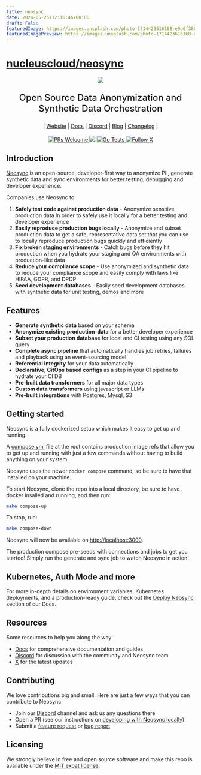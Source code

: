 ```yaml
---
title: neosync
date: 2024-05-25T12:16:46+08:00
draft: False
featuredImage: https://images.unsplash.com/photo-1714423616168-e9a6f38b6806?ixid=M3w0NjAwMjJ8MHwxfHJhbmRvbXx8fHx8fHx8fDE3MTY2MTA1NDB8&ixlib=rb-4.0.3
featuredImagePreview: https://images.unsplash.com/photo-1714423616168-e9a6f38b6806?ixid=M3w0NjAwMjJ8MHwxfHJhbmRvbXx8fHx8fHx8fDE3MTY2MTA1NDB8&ixlib=rb-4.0.3
---
```


# [nucleuscloud/neosync](https://github.com/nucleuscloud/neosync)

<p align="center">
  <!-- <img alt="neosyncbanner" src="https://assets.nucleuscloud.com/neosync/docs/neosync-header.svg" > -->
  <picture>
  <source
    srcset="https://assets.nucleuscloud.com/neosync/docs/neosync-header.svg"
    media="(prefers-color-scheme: light)"
  />
  <source
    srcset="https://assets.nucleuscloud.com/neosync/docs/neosync-header-dark.svg"
    media="(prefers-color-scheme: dark), (prefers-color-scheme: no-preference)"
  />
  <img src="https://github-readme-stats.vercel.app/api?username=anuraghazra&show_icons=true" />
</picture>
</p>

<p align="center" style="font-size: 24px;font-weight: 500;">
Open Source Data Anonymization and Synthetic Data Orchestration
<p>

<div align='center'>
 | <a href="https://www.neosync.dev">Website</a>
 | <a href="https://docs.neosync.dev">Docs</a>
 | <a href="https://discord.com/invite/MFAMgnp4HF">Discord</a>
 | <a href="https://www.neosync.dev/blog">Blog</a>
 | <a href="https://docs.neosync.dev/changelog">Changelog</a>
 |
</div>

 <br>

<div align="center">
  <a href='https://makeapullrequest.com'>
    <img alt='PRs Welcome' src='https://img.shields.io/badge/PRs-welcome-brightgreen.svg?style=shields'/>
  </a>
  <img src="https://img.shields.io/github/license/lightdash/lightdash" />
  <!-- <a href="https://codecov.io/gh/nucleuscloud/neosync">
    <img alt="CodeCov" src="https://codecov.io/gh/nucleuscloud/neosync/graph/badge.svg?token=A35QDLRU04"/>
    </a> -->
  <a href="https://github.com/nucleuscloud/neosync/actions/workflows/go.yml/">
    <img alt="Go Tests" src="https://github.com/nucleuscloud/neosync/actions/workflows/go.yml/badge.svg"/>
  </a>
  <a href="https://x.com/neosynccloud">
    <img alt="Follow X" src="https://img.shields.io/twitter/follow/neosynccloud?label=Follow"/>
  </a>
</div>

## Introduction

[Neosync](https://www.neosync.dev) is an open-source, developer-first way to anonymize PII, generate synthetic data and sync environments for better testing, debugging and developer experience.

Companies use Neosync to:

1. **Safely test code against production data** - Anonymize sensitive production data in order to safely use it locally for a better testing and developer experience
2. **Easily reproduce production bugs locally** - Anonymize and subset production data to get a safe, representative data set that you can use to locally reproduce production bugs quickly and efficiently
3. **Fix broken staging environments** - Catch bugs before they hit production when you hydrate your staging and QA environments with production-like data
4. **Reduce your compliance scope** - Use anonymized and synthetic data to reduce your compliance scope and easily comply with laws like HIPAA, GDPR, and DPDP
5. **Seed development databases** - Easily seed development databases with synthetic data for unit testing, demos and more

## Features

- **Generate synthetic data** based on your schema
- **Anonymize existing production-data** for a better developer experience
- **Subset your production database** for local and CI testing using any SQL query
- **Complete async pipeline** that automatically handles job retries, failures and playback using an event-sourcing model
- **Referential integrity** for your data automatically
- **Declarative, GitOps based configs** as a step in your CI pipeline to hydrate your CI DB
- **Pre-built data transformers** for all major data types
- **Custom data transformers** using javascript or LLMs
- **Pre-built integrations** with Postgres, Mysql, S3

## Getting started

Neosync is a fully dockerized setup which makes it easy to get up and running.

A [compose.yml](./compose.yml) file at the root contains production image refs that allow you to get up and running with just a few commands without having to build anything on your system.

Neosync uses the newer `docker compose` command, so be sure to have that installed on your machine.

To start Neosync, clone the repo into a local directory, be sure to have docker insalled and running, and then run:

```sh
make compose-up
```

To stop, run:

```sh
make compose-down
```

Neosync will now be available on [http://localhost:3000](http://localhost:3000).

The production compose pre-seeds with connections and jobs to get you started! Simply run the generate and sync job to watch Neosync in action!

## Kubernetes, Auth Mode and more

For more in-depth details on environment variables, Kubernetes deployments, and a production-ready guide, check out the [Deploy Neosync](https://docs.neosync.dev/deploy/introduction) section of our Docs.

## Resources

Some resources to help you along the way:

- [Docs](https://docs.neosync.dev) for comprehensive documentation and guides
- [Discord](https://discord.com/invite/MFAMgnp4HF) for discussion with the community and Neosync team
- [X](https://x.com/neosynccloud) for the latest updates

## Contributing

We love contributions big and small. Here are just a few ways that you can contribute to Neosync.

- Join our [Discord](https://discord.com/invite/MFAMgnp4HF) channel and ask us any questions there
- Open a PR (see our instructions on [developing with Neosync locally](https://docs.neosync.dev/guides/neosync-local-dev))
- Submit a [feature request](https://github.com/nucleuscloud/neosync/issues/new?assignees=&labels=enhancement%2C+feature&template=feature_request.md) or [bug report](https://github.com/nucleuscloud/neosync/issues/new?assignees=&labels=bug&template=bug_report.md)

## Licensing

We strongly believe in free and open source software and make this repo is available under the [MIT expat license](./LICENSE.md).
